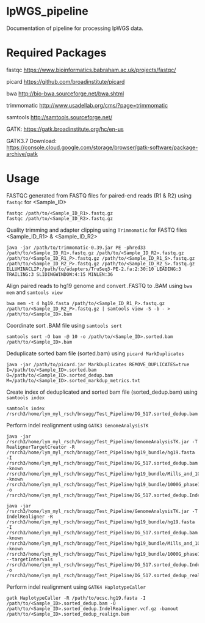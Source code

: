 # lpWGS_pipeline

Documentation of pipeline for processing lpWGS data.

# Required Packages

fastqc https://www.bioinformatics.babraham.ac.uk/projects/fastqc/

picard https://github.com/broadinstitute/picard

bwa http://bio-bwa.sourceforge.net/bwa.shtml

trimmomatic http://www.usadellab.org/cms/?page=trimmomatic

samtools http://samtools.sourceforge.net/

GATK: https://gatk.broadinstitute.org/hc/en-us

GATK3.7 Download: https://console.cloud.google.com/storage/browser/gatk-software/package-archive/gatk


# Usage
FASTQC generated from FASTQ files for paired-end reads (R1 & R2) using ```fastqc``` for <Sample_ID>

    fastqc /path/to/<Sample_ID_R1>.fastq.gz
    fastqc /path/to/<Sample_ID_R2>.fastq.gz

Quality trimming and adapter clipping using ```Trimmomatic``` for FASTQ files <Sample_ID_R1> & <Sample_ID_R2>

    java -jar /path/to/trimmomatic-0.39.jar PE -phred33 /path/to/<Sample_ID_R1>.fastq.gz /path/to/<Sample_ID_R2>.fastq.gz
    /path/to/<Sample_ID_R1_P>.fastq.gz /path/to/<Sample_ID_R1_S>.fastq.gz /path/to/<Sample_ID_R2_P>.fastq.gz /path/to/<Sample_ID_R2_S>.fastq.gz
    ILLUMINACLIP:/path/to/adapters/TruSeq3-PE-2.fa:2:30:10 LEADING:3 TRAILING:3 SLIDINGWINDOW:4:15 MINLEN:36

Align paired reads to hg19 genome and convert .FASTQ to .BAM using ```bwa mem``` and ```samtools view```

    bwa mem -t 4 hg19.fasta /path/to/<Sample_ID_R1_P>.fastq.gz /path/to/<Sample_ID_R2_P>.fastq.gz | samtools view -S -b - > /path/to/<Sample_ID>.bam
    
Coordinate sort .BAM file using ```samtools sort```

    samtools sort -O bam -@ 10 -o /path/to/<Sample_ID>.sorted.bam  /path/to/<Sample_ID>.bam

Deduplicate sorted bam file (sorted.bam) using ```picard MarkDuplicates``` 

    java -jar /path/to/picard.jar MarkDuplicates REMOVE_DUPLICATES=true I=/path/to/<Sample_ID>.sorted.bam O=/path/to/<Sample_ID>.sorted_dedup.bam M=/path/to/<Sample_ID>.sorted_markdup_metrics.txt
    
Create index of deduplicated and sorted bam file (sorted_dedup.bam) using ```samtools index```

    samtools index /rsrch3/home/lym_myl_rsch/bnsugg/Test_Pipeline/DG_517.sorted_dedup.bam
    
Perform indel realignment using ```GATK3 GenomeAnalysisTK```

    java -jar /rsrch3/home/lym_myl_rsch/bnsugg/Test_Pipeline/GenomeAnalysisTK.jar -T RealignerTargetCreator -R /rsrch3/home/lym_myl_rsch/bnsugg/Test_Pipeline/hg19_bundle/hg19.fasta -I /rsrch3/home/lym_myl_rsch/bnsugg/Test_Pipeline/DG_517.sorted_dedup.bam -known /rsrch3/home/lym_myl_rsch/bnsugg/Test_Pipeline/hg19_bundle/Mills_and_1000G_gold_standard.indels.hg19.sites.vcf.gz -known /rsrch3/home/lym_myl_rsch/bnsugg/Test_Pipeline/hg19_bundle/1000G_phase1.indels.hg19.sites.vcf.gz -o /rsrch3/home/lym_myl_rsch/bnsugg/Test_Pipeline/DG_517.sorted_dedup.IndelRealigner.intervals
    
    java -jar /rsrch3/home/lym_myl_rsch/bnsugg/Test_Pipeline/GenomeAnalysisTK.jar -T IndelRealigner -R /rsrch3/home/lym_myl_rsch/bnsugg/Test_Pipeline/hg19_bundle/hg19.fasta -I /rsrch3/home/lym_myl_rsch/bnsugg/Test_Pipeline/DG_517.sorted_dedup.bam -known /rsrch3/home/lym_myl_rsch/bnsugg/Test_Pipeline/hg19_bundle/Mills_and_1000G_gold_standard.indels.hg19.sites.vcf.gz -known /rsrch3/home/lym_myl_rsch/bnsugg/Test_Pipeline/hg19_bundle/1000G_phase1.indels.hg19.sites.vcf.gz --targetIntervals /rsrch3/home/lym_myl_rsch/bnsugg/Test_Pipeline/DG_517.sorted_dedup.IndelRealigner.intervals -o /rsrch3/home/lym_myl_rsch/bnsugg/Test_Pipeline/DG_517.sorted_dedup_realign.bam

Perform indel realignment using ```GATK4 HaplotypeCaller```

    gatk HaplotypeCaller -R /path/to/ucsc.hg19.fasta -I /path/to/<Sample_ID>.sorted_dedup.bam -O /path/to/<Sample_ID>.sorted_dedup.IndelRealigner.vcf.gz -bamout /path/to/<Sample_ID>.sorted_dedup_realign.bam
